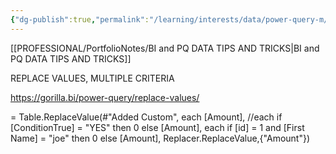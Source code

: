 ```yaml
---
{"dg-publish":true,"permalink":"/learning/interests/data/power-query-m/replace-values-multiple-criteria/","tags":["Power_query","Data"],"noteIcon":""}
---
```


[[PROFESSIONAL/PortfolioNotes/BI and PQ DATA TIPS AND TRICKS\|BI and PQ DATA TIPS AND TRICKS]]

REPLACE VALUES, MULTIPLE CRITERIA 

https://gorilla.bi/power-query/replace-values/ 

= Table.ReplaceValue(#"Added Custom",
each [Amount],
//each if [ConditionTrue] = "YES" then 0 else [Amount],
each if [id] = 1 and [First Name] = "joe" then 0 else [Amount],
Replacer.ReplaceValue,{"Amount"})